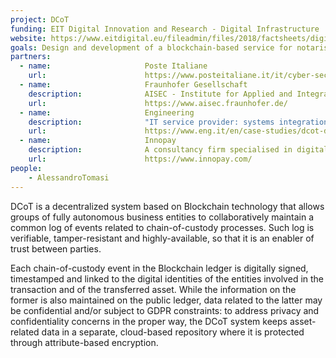 ```yaml
---
project: DCoT
funding: EIT Digital Innovation and Research - Digital Infrastructure
website: https://www.eitdigital.eu/fileadmin/files/2018/factsheets/digital-infrastructure/Digital-Chain-of-Trust_FactSheet.pdf
goals: Design and development of a blockchain-based service for notarised events and records, with a first application to logistics - providing a solution for tracking and tracing of parcels.
partners:
  - name:                     Poste Italiane
    url:                      https://www.posteitaliane.it/it/cyber-security-sostenibilita.html
  - name:                     Fraunhofer Gesellschaft
    description:              AISEC - Institute for Applied and Integrated Security
    url:                      https://www.aisec.fraunhofer.de/
  - name:                     Engineering
    description:              "IT service provider: systems integration, strategic consulting, and outsourcing. "
    url:                      https://www.eng.it/en/case-studies/dcot-digital-chain-of-trust
  - name:                     Innopay
    description:              A consultancy firm specialised in digital transactions.
    url:                      https://www.innopay.com/
people:
    - AlessandroTomasi
---
```


DCoT is a decentralized system based on Blockchain technology that allows groups of fully autonomous business entities to collaboratively maintain a common log of events related to chain-of-custody processes. Such log is verifiable, tamper-resistant and highly-available, so that it is an enabler of trust between parties.

Each chain-of-custody event in the Blockchain ledger is digitally signed, timestamped and linked to the digital identities of the entities involved in the transaction and of the transferred asset. While the information on the former is also maintained on the public ledger, data related to the latter may be confidential and/or subject to GDPR constraints: to address privacy and confidentiality concerns in the proper way, the DCoT system keeps asset-related data in a separate, cloud-based repository where it is protected through attribute-based encryption.
